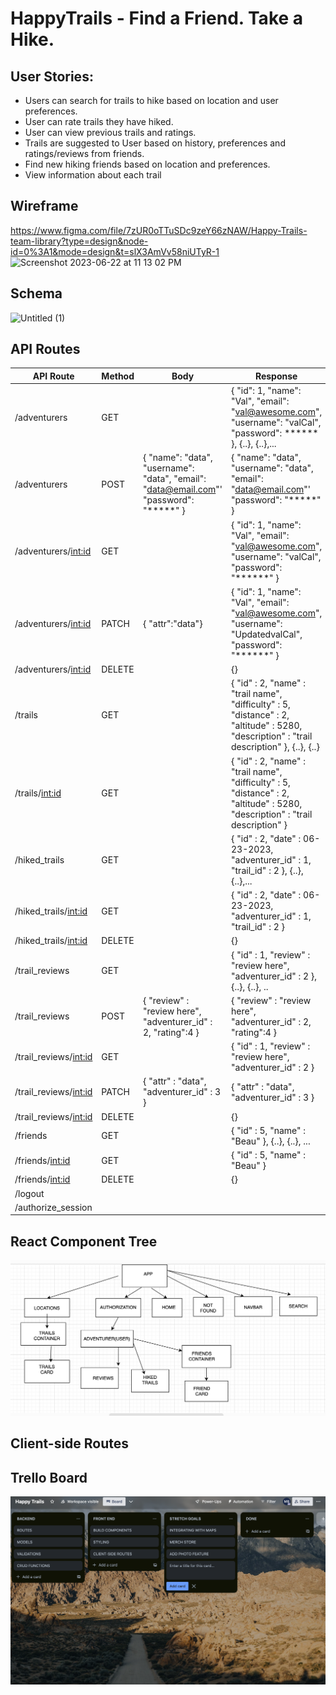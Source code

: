 # HappyTrails - Find a Friend. Take a Hike. 

## User Stories:
- Users can search for trails to hike based on location and user preferences.
- User can rate trails they have hiked.
- User can view previous trails and ratings.
- Trails are suggested to User based on history, preferences and ratings/reviews from friends.
- Find new hiking friends based on location and preferences. 
- View information about each trail

## Wireframe
https://www.figma.com/file/7zUR0oTTuSDc9zeY66zNAW/Happy-Trails-team-library?type=design&node-id=0%3A1&mode=design&t=slX3AmVv58niUTyR-1
![Screenshot 2023-06-22 at 11 13 02 PM](https://github.com/rachelsteiner91/HappyTrails/assets/128323898/41f66e0f-003a-4986-b569-36ed4d5c7f40)


## Schema
![Untitled (1)](https://github.com/rachelsteiner91/HappyTrails/assets/128323898/97128a69-8d55-4e34-a566-c89a23f67764)



## API Routes
| API Route                | Method | Body                                                                                   | Response                                                                                                                                                          |
|--------------------------|--------|----------------------------------------------------------------------------------------|-------------------------------------------------------------------------------------------------------------------------------------------------------------------|
| /adventurers             | GET    |                                                                                        | { "id": 1, "name": "Val", "email": "val@awesome.com", "username": "valCal", "password": ****** }, {..}, {..},...                                                  |
| /adventurers             | POST   | { "name": "data", "username": "data", "email": "data@email.com"' "password": "*****" } | { "name": "data", "username": "data", "email": "data@email.com"' "password": "*****" }                                                                            |
| /adventurers/<int:id>    | GET    |                                                                                        | { "id": 1, "name": "Val", "email": "val@awesome.com", "username": "valCal", "password": "******"  }                                                               |
| /adventurers/<int:id>    | PATCH  | { "attr":"data"}                                                                       | { "id": 1, "name": "Val", "email": "val@awesome.com", "username": "UpdatedvalCal", "password": "******"  }                                                        |
| /adventurers/<int:id>    | DELETE |                                                                                        | {}                                                                                                                                                                |
| /trails                  | GET    |                                                                                        | {     "id" : 2,     "name" : "trail name",     "difficulty" : 5,     "distance" : 2,     "altitude" : 5280,     "description" : "trail description" }, {..}, {..} |
| /trails/<int:id>         | GET    |                                                                                        | {     "id" : 2,     "name" : "trail name",     "difficulty" : 5,     "distance" : 2,     "altitude" : 5280,     "description" : "trail description" }             |
| /hiked_trails            | GET    |                                                                                        | {     "id" : 2,     "date" : 06-23-2023,     "adventurer_id" : 1,     "trail_id" : 2 }, {..}, {..},...                                                            |
| /hiked_trails/<int:id>   | GET    |                                                                                        | {     "id" : 2,     "date" : 06-23-2023,     "adventurer_id" : 1,     "trail_id" : 2 }                                                                            |
| /hiked_trails/<int:id>   | DELETE |                                                                                        | {}                                                                                                                                                                |
| /trail_reviews           | GET    |                                                                                        | {     "id" : 1,     "review" : "review here",     "adventurer_id" : 2 }, {..}, {..}, ..                                                                           |
| /trail_reviews           | POST   | {     "review" : "review here",     "adventurer_id" : 2, "rating":4  }                 | {     "review" : "review here",     "adventurer_id" : 2, "rating":4  }                                                                                            |
| /trail_reviews/<int:id>  | GET    |                                                                                        | {     "id" : 1,     "review" : "review here",     "adventurer_id" : 2 }                                                                                           |
| /trail_reviews/<int:id>  | PATCH  | { "attr" : "data",     "adventurer_id" : 3 }                                           | { "attr" : "data",     "adventurer_id" : 3 }                                                                                                                      |
| /trail_reviews/<int:id>  | DELETE |                                                                                        | {}                                                                                                                                                                |
| /friends                 | GET    |                                                                                        | {     "id" : 5,     "name" : "Beau" }, {..}, {..}, ...                                                                                                            |
| /friends/<int:id>        | GET    |                                                                                        | {     "id" : 5,     "name" : "Beau" }                                                                                                                             |
| /friends/<int:id>        | DELETE |                                                                                        | {}                                                                                                                                                                |
|/logout | | | |
|/authorize_session | | | |

## React Component Tree
<img src='./react-tree.png' alt="React Tree">

## Client-side Routes


## Trello Board
<img src='./Trello.png' alt='Trello'>
